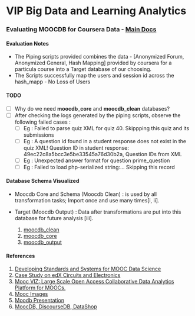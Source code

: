 # VIP Big Data and Learning Analytics

### Evaluating MOOCDB for Coursera Data - [Main Docs](http://moocdbdocs.readthedocs.org/en/latest/)

#### Evaluation Notes
* The Piping scripts provided combines the data - [Anonymized Forum, Anonymized General, Hash Mapping] provided by coursera for a particula course into a Target database of our choosing.
* The Scripts successfully map the users and session id across the hash_mapp - No Loss of Users

#### TODO
- [ ] Why do we need **moocdb_core** and **moocdb_clean** databases?
- [ ] After checking the logs generated by the piping scripts, observe the following failed cases :
  - [ ] Eg : Failed to parse quiz XML for quiz 40. Skippping this quiz and its submissions
  - [ ] Eg : A question id found in a student response does not exist in the quiz XML! Question ID in student response: 49ec22c8a5bcc3e5be33545a76d30b2a, Question IDs from XML
  - [ ] Eg : Unexpected answer format for question prime_question
  - [ ] Eg : Failed to load php-serialized string:... Skipping this record

#### Database Schema Visualized 
- Moocdb Core and Schema (Moocdb Clean) : is used by all transformation tasks; Import once and use many times[i, ii]. 
- Target (Moocdb Output) : Data after transformations are put into this database for future analysis [iii].

  1. [moocdb_clean](https://github.com/4ni1/vip/blob/master/schema/moocdb_clean.pdf)
  2. [moocdb_core](https://github.com/4ni1/vip/blob/master/schema/moocdb_core.pdf)
  3. [moocdb_output](https://github.com/4ni1/vip/blob/master/schema/moocdb_output.pdf)

#### References
1. [Developing Standards and Systems for MOOC Data Science](http://arxiv.org/pdf/1406.2015.pdf)
2. [Case Study on edX Circuits and Electronics](http://groups.csail.mit.edu/EVO-DesignOpt/groupWebSite/uploads/Site/MoocshopCamera.pdf)
3. [Mooc VIZ: Large Scale Open Access Collaborative Data Analytics Platform for MOOCs.](http://francky.me/doc/NIPS2013_education-workshop_MoocViz.pdf)
4. [Mooc Images](http://francky.me/doc/MOOCEnImages2013.pdf)
5. [Moodb Presentation](http://www.slideshare.net/srecko/moo-cdb)
6. [MoocDB, DiscourseDB, DataShop](http://cra.org/wp-content/uploads/2015/08/koedinger.pdf)



